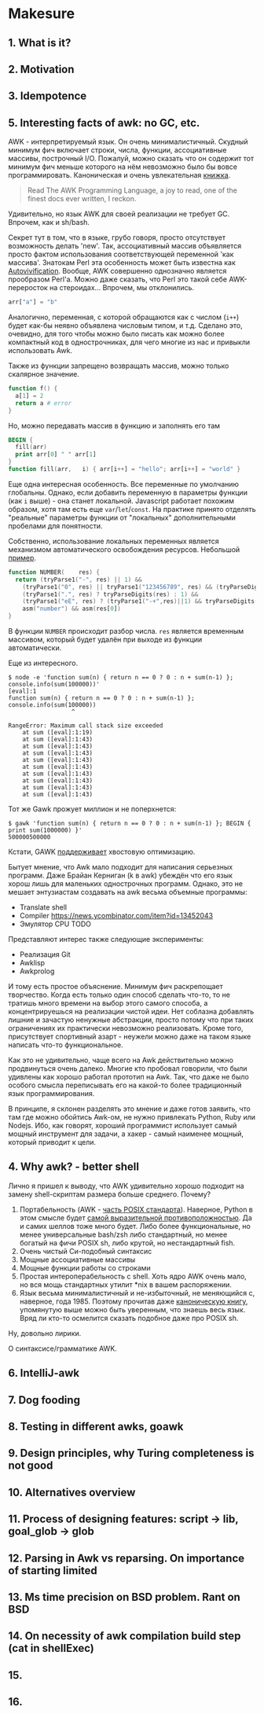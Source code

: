 # Makesure
## 1. What is it?
## 2. Motivation
## 3. Idempotence

## 5. Interesting facts of awk: no GC, etc.

AWK - интерпретируемый язык. Он очень минималистичный. 
Скудный минимум фич включает строки, числа, функции, ассоциативные массивы, построчный I/O. 
Пожалуй, можно сказать что он содержит тот минимум фич меньше которого на нём невозможно было бы вовсе программировать.
Каноническая и очень увлекательная [книжка](https://ia903404.us.archive.org/0/items/pdfy-MgN0H1joIoDVoIC7/The_AWK_Programming_Language.pdf).

> Read The AWK Programming Language, a joy to read, one of the finest docs ever written, I reckon.

Удивительно, но язык AWK для своей реализации не требует GC. Впрочем, как и sh/bash.

Секрет тут в том, что в языке, грубо говоря, просто отсутствует возможность делать 'new'. Так, ассоциативный массив объявляется просто фактом использования соответствующей переменной 'как массива'. Знатокам Perl эта особенность может быть известна как [Autovivification](https://en.wikipedia.org/wiki/Autovivification). Вообще, AWK совершенно однозначно является прообразом Perl'а. Можно даже сказать, что Perl это такой себе AWK-переросток на стероидах... Впрочем, мы отклонились.

```awk
arr["a"] = "b"
```
 
Аналогично, переменная, с которой обращаются как с числом (`i++`) будет как-бы неявно объявлена числовым типом, и т.д.
Сделано это, очевидно, для того чтобы можно было писать как можно более компактный код в однострочниках, для чего многие из нас и привыкли использовать Awk.

Также из функции запрещено возвращать массив, можно только скалярное значение.

```awk
function f() {
  a[1] = 2
  return a # error
}

```
Но, можно передавать массив в функцию и заполнять его там
                                                 
```awk
BEGIN { 
  fill(arr)
  print arr[0] " " arr[1] 
}
function fill(arr,   i) { arr[i++] = "hello"; arr[i++] = "world" }
```

Еще одна интересная особенность. Все переменные по умолчанию глобальны. Однако, если добавить переменную в параметры функции (как `i` выше) - она станет локальной. Javascript работает похожим образом, хотя там есть еще `var`/`let`/`const`.
На практике принято отделять "реальные" параметры функции от "локальных" дополнительными пробелами для понятности.

Собственно, использование локальных переменных является механизмом автоматического освобождения ресурсов. Небольшой [пример](https://github.com/xonixx/gron.awk/blob/main/gron.awk#L81).
```awk
function NUMBER(    res) {
  return (tryParse1("-", res) || 1) &&
    (tryParse1("0", res) || tryParse1("123456789", res) && (tryParseDigits(res)||1)) &&
    (tryParse1(".", res) ? tryParseDigits(res) : 1) &&
    (tryParse1("eE", res) ? (tryParse1("-+",res)||1) && tryParseDigits(res) : 1) &&
    asm("number") && asm(res[0])
}
```

В функции `NUMBER` происходит разбор числа. `res` является временным массивом, который будет удалён при выходе из функции автоматически. 


Еще из интересного. 

```
$ node -e 'function sum(n) { return n == 0 ? 0 : n + sum(n-1) }; console.info(sum(100000))'
[eval]:1
function sum(n) { return n == 0 ? 0 : n + sum(n-1) }; console.info(sum(100000))
                  ^

RangeError: Maximum call stack size exceeded
    at sum ([eval]:1:19)
    at sum ([eval]:1:43)
    at sum ([eval]:1:43)
    at sum ([eval]:1:43)
    at sum ([eval]:1:43)
    at sum ([eval]:1:43)
    at sum ([eval]:1:43)
    at sum ([eval]:1:43)
    at sum ([eval]:1:43)
    at sum ([eval]:1:43)
```

Тот же Gawk прожует миллион и не поперхнется:
   
```
$ gawk 'function sum(n) { return n == 0 ? 0 : n + sum(n-1) }; BEGIN { print sum(1000000) }'
500000500000
```

Кстати, GAWK [поддерживает](https://blog.0branch.com/posts/2016-05-13-awk-tco.html) хвостовую оптимизацию.

Бытует мнение, что Awk мало подходит для написания серьезных программ. Даже Брайан Керниган (k в awk) убеждён что его язык хорош лишь для маленьких однострочных программ.
Однако, это не мешает энтузиастам создавать на awk весьма объемные программы:
- Translate shell
- Compiler https://news.ycombinator.com/item?id=13452043
- Эмулятор CPU TODO

Представляют интерес также следующие эксперименты:

- Реализация Git
- Awklisp
- Awkprolog

И тому есть простое объяснение. Минимум фич раскрепощает творчество. Когда есть только один способ сделать что-то, то не тратишь много времени на выбор этого самого способа, а концентрируешься на реализации чистой идеи. Нет соблазна добавлять лишние и зачастую ненужные абстракции, просто потому что при таких ограничениях их практически невозможно реализовать. Кроме того, присутствует спортивный азарт - неужели можно даже на таком языке написать что-то функциональное.

Как это не удивительно, чаще всего на Awk действительно можно продвинуться очень далеко. Многие кто пробовал говорили, что были удивлены как хорошо работал прототип на Awk. Так, что даже не было особого смысла переписывать его на какой-то более традиционный язык программирования.

В принципе, я склонен разделять это мнение и даже готов заявить, что там где можно обойтись Awk-ом, не нужно привлекать Python, Ruby или Nodejs. Ибо, как говорят, хороший программист использует самый мощный инструмент для задачи, а хакер - самый наименее мощный, который приводит к цели.

## 4. Why awk? - better shell

Лично я пришел к выводу, что AWK удивительно хорошо подходит на замену shell-скриптам размера больше среднего.
Почему?

1. Портабельность (AWK - [часть POSIX стандарта](https://pubs.opengroup.org/onlinepubs/9699919799/utilities/awk.html)). Наверное, Python в этом смысле будет [самой выразительной противоположностью](https://xkcd.com/1987/). Да и самих шеллов тоже много будет. Либо более функциональные, но менее универсальные bash/zsh либо стандартный, но менее богатый на фичи POSIX sh, либо крутой, но нестандартный fish. 
2. Очень чистый Си-подобный синтаксиc
3. Мощные ассоциативные массивы
4. Мощные функции работы со строками
5. Простая интероперабельность с shell. Хоть ядро AWK очень мало, но вся мощь стандартных утилит *nix в вашем распоряжении.
6. Язык весьма минималистичный и не-избыточный, не меняющийся с, наверное, года 1985. Поэтому прочитав даже [каноническую книгу](https://ia903404.us.archive.org/0/items/pdfy-MgN0H1joIoDVoIC7/The_AWK_Programming_Language.pdf), упомянутую выше можно быть уверенным, что знаешь весь язык. Вряд ли кто-то осмелится сказать подобное даже про POSIX sh. 

Ну, довольно лирики.


О синтаксисе/грамматике AWK. 


## 6. IntelliJ-awk
## 7. Dog fooding
## 8. Testing in different awks, goawk
## 9. Design principles, why Turing completeness is not good
## 10. Alternatives overview
## 11. Process of designing features: script -> lib, goal_glob -> glob
## 12. Parsing in Awk vs reparsing. On importance of starting limited
## 13. Ms time precision on BSD problem. Rant on BSD
## 14. On necessity of awk compilation build step (cat in shellExec)
## 15.
## 16.